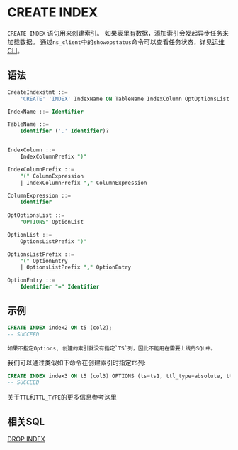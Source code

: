 # CREATE INDEX

`CREATE INDEX` 语句用来创建索引。 如果表里有数据，添加索引会发起异步任务来加载数据。
通过`ns_client`中的`showopstatus`命令可以查看任务状态，详见[运维 CLI](../../maintain/cli.md#showopstatus)。

## 语法

```sql
CreateIndexstmt ::=
    'CREATE' 'INDEX' IndexName ON TableName IndexColumn OptOptionsList

IndexName ::= Identifier

TableName ::=
    Identifier ('.' Identifier)?


IndexColumn ::=
    IndexColumnPrefix ")"

IndexColumnPrefix ::=
    "(" ColumnExpression
    | IndexColumnPrefix "," ColumnExpression

ColumnExpression ::=
    Identifier
     
OptOptionsList ::=
    "OPTIONS" OptionList

OptionList ::=
    OptionsListPrefix ")"

OptionsListPrefix ::=
    "(" OptionEntry
    | OptionsListPrefix "," OptionEntry

OptionEntry ::=
    Identifier "=" Identifier

```



## **示例**
```SQL
CREATE INDEX index2 ON t5 (col2);
-- SUCCEED
```
```{note}
如果不指定Options, 创建的索引就没有指定`TS`列，因此不能用在需要上线的SQL中。
```
我们可以通过类似如下命令在创建索引时指定`TS`列:
```SQL
CREATE INDEX index3 ON t5 (col3) OPTIONS (ts=ts1, ttl_type=absolute, ttl=30d);
-- SUCCEED
```
关于`TTL`和`TTL_TYPE`的更多信息参考[这里](./CREATE_TABLE_STATEMENT.md) 

## 相关SQL

[DROP INDEX](./DROP_INDEX_STATEMENT.md)